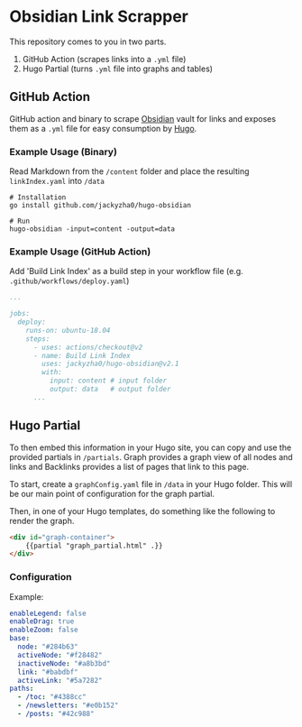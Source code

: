 # Obsidian Link Scrapper
This repository comes to you in two parts.

1. GitHub Action (scrapes links into a `.yml` file)
2. Hugo Partial (turns `.yml` file into graphs and tables)

## GitHub Action
GitHub action and binary to scrape [Obsidian](http://obsidian.md/) vault for links and exposes them as a `.yml` file for easy consumption by [Hugo](https://gohugo.io/).
### Example Usage (Binary)
Read Markdown from the `/content` folder and place the resulting `linkIndex.yaml` into `/data`

```shell
# Installation
go install github.com/jackyzha0/hugo-obsidian

# Run
hugo-obsidian -input=content -output=data
```

### Example Usage (GitHub Action)

Add 'Build Link Index' as a build step in your workflow file (e.g. `.github/workflows/deploy.yaml`)
```yaml
...

jobs:
  deploy:
    runs-on: ubuntu-18.04
    steps:
      - uses: actions/checkout@v2
      - name: Build Link Index
        uses: jackyzha0/hugo-obsidian@v2.1
        with:
          input: content # input folder
          output: data   # output folder
      ...
```

## Hugo Partial
To then embed this information in your Hugo site, you can copy and use the provided partials in `/partials`. Graph provides a graph view of all nodes and links and Backlinks provides a list of pages that link to this page. 

To start, create a `graphConfig.yaml` file in `/data` in your Hugo folder. This will be our main point of configuration for the graph partial.

Then, in one of your Hugo templates, do something like the following to render the graph.

```html
<div id="graph-container">
    {{partial "graph_partial.html" .}}
</div>
```

### Configuration
Example:

```yaml
enableLegend: false
enableDrag: true
enableZoom: false
base:
  node: "#284b63"
  activeNode: "#f28482"
  inactiveNode: "#a8b3bd"
  link: "#babdbf"
  activeLink: "#5a7282"
paths:
  - /toc: "#4388cc"
  - /newsletters: "#e0b152"
  - /posts: "#42c988"
```
